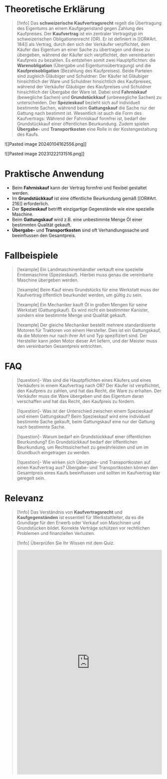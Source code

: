 # Theoretische Erklärung
>[!info] 
>Das **schweizerische Kaufvertragsrecht** regelt die Übertragung des Eigentums an einem Kaufgegenstand gegen Zahlung des Kaufpreises. 
>Der **Kaufvertrag** ist ein zentraler Vertragstyp im schweizerischen Obligationenrecht (OR). Er ist definiert in [[OR#Art. 184]] als Vertrag, durch den sich der Verkäufer verpflichtet, dem Käufer das Eigentum an einer Sache zu übertragen und diese zu übergeben, während der Käufer sich verpflichtet, den vereinbarten Kaufpreis zu bezahlen. Es entstehen somit zwei Hauptpflichten: die **Warenobligation** (Übergabe und Eigentumsübertragung) und die **Kaufpreisobligation** (Bezahlung des Kaufpreises). Beide Parteien sind zugleich Gläubiger und Schuldner: Der Käufer ist Gläubiger hinsichtlich der Ware und Schuldner hinsichtlich des Kaufpreises, während der Verkäufer Gläubiger des Kaufpreises und Schuldner hinsichtlich der Übergabe der Ware ist.
>Dabei sind **Fahrniskauf** (bewegliche Sachen) und **Grundstückkauf** (unbewegliche Sachen) zu unterscheiden. Der **Spezieskauf** bezieht sich auf individuell bestimmte Sachen, während beim **Gattungskauf** die Sache nur der Gattung nach bestimmt ist. Wesentlich ist auch die Form des Kaufvertrags: Während der Fahrniskauf formfrei ist, bedarf der Grundstückkauf einer öffentlichen Beurkundung. Zudem spielen **Übergabe-** und **Transportkosten** eine Rolle in der Kostengestaltung des Kaufs.

![[Pasted image 20240104162556.png]]


![[Pasted image 20231222131516.png]]
# Praktische Anwendung
- Beim **Fahrniskauf** kann der Vertrag formfrei und flexibel gestaltet werden.
- Im **Grundstückkauf** ist eine öffentliche Beurkundung gemäß [[OR#Art. 216]] erforderlich.
- Der **Spezieskauf** betrifft einzigartige Gegenstände wie eine spezielle Maschine.
- Beim **Gattungskauf** wird z.B. eine unbestimmte Menge Öl einer bestimmten Qualität gekauft.
- **Übergabe-** und **Transportkosten** sind oft Verhandlungssache und beeinflussen den Gesamtpreis.

# Fallbeispiele
>[!example] Ein Landmaschinenhändler verkauft eine spezielle Erntemaschine (Spezieskauf). Hierbei muss genau die vereinbarte Maschine übergeben werden.

>[!example] Beim Kauf eines Grundstücks für eine Werkstatt muss der Kaufvertrag öffentlich beurkundet werden, um gültig zu sein.

>[!example] Ein Mechaniker kauft Öl in großen Mengen für seine Werkstatt (Gattungskauf). Es wird nicht ein bestimmter Kanister, sondern eine bestimmte Menge und Qualität gekauft.

>[!example] Der gleiche Mechaniker bestellt mehrere standardisierte Motoren für Traktoren von einem Hersteller. Dies ist ein Gattungskauf, da die Motoren nur nach ihrer Art und Typ spezifiziert sind. Der Hersteller kann jeden Motor dieser Art liefern, und der Meister muss den vereinbarten Gesamtpreis entrichten.
# FAQ
>[!question]- Was sind die Hauptpflichten eines Käufers und eines Verkäufers in einem Kaufvertrag nach OR?
>Der Käufer ist verpflichtet, den Kaufpreis zu zahlen, und hat das Recht, die Ware zu erhalten. Der Verkäufer muss die Ware übergeben und das Eigentum daran verschaffen und hat das Recht, den Kaufpreis zu fordern.

>[!question]- Was ist der Unterschied zwischen einem Spezieskauf und einem Gattungskauf?
>Beim Spezieskauf wird eine individuell bestimmte Sache gekauft, beim Gattungskauf eine nur der Gattung nach bestimmte Sache.

>[!question]- Warum bedarf ein Grundstückkauf einer öffentlichen Beurkundung?
>Ein Grundstückkauf bedarf der öffentlichen Beurkundung, um Rechtssicherheit zu gewährleisten und um im Grundbuch eingetragen zu werden.

>[!question]- Wie wirken sich Übergabe- und Transportkosten auf einen Kaufvertrag aus?
>Übergabe- und Transportkosten können den Gesamtpreis eines Kaufs beeinflussen und sollten im Kaufvertrag klar geregelt sein.

# Relevanz
>[!info] 
>Das Verständnis von **Kaufvertragsrecht** und **Kaufgegenständen** ist essentiell für Werkstattleiter, da es die Grundlage für den Erwerb oder Verkauf von Maschinen und Grundstücken bildet. Korrekte Verträge schützen vor rechtlichen Problemen und finanziellen Verlusten.

>[!info] Überprüfen Sie Ihr Wissen mit dem Quiz.
><iframe src="https://app.Lumi.education/api/v1/run/g-jg1y/embed" width="100%" height="720" frameborder="0" allowfullscreen="allowfullscreen" allow="geolocation *; microphone *; camera *; midi *; encrypted-media *"></iframe><script src="https://app.Lumi.education/api/v1/h5p/core/js/h5p-resizer.js" charset="UTF-8" />



Nächster Lektion [[40.30 Nebenpflichten und Obliegenheiten im Kaufvertragsrecht]]
